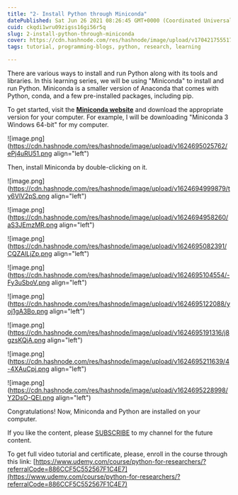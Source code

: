 ```yaml
---
title: "2- Install Python through Miniconda"
datePublished: Sat Jun 26 2021 08:26:45 GMT+0000 (Coordinated Universal Time)
cuid: ckqdi1wru09zigss16gi56r5q
slug: 2-install-python-through-miniconda
cover: https://cdn.hashnode.com/res/hashnode/image/upload/v1704217555170/49436055-edd3-4c21-a5c2-19db3114a3ff.jpeg
tags: tutorial, programming-blogs, python, research, learning

---
```


There are various ways to install and run Python along with its tools and libraries. In this learning series, we will be using "Miniconda" to install and run Python. Miniconda is a smaller version of Anaconda that comes with Python, conda, and a few pre-installed packages, including pip.

To get started, visit the [**Miniconda website**](https://docs.conda.io/en/latest/miniconda.html) and download the appropriate version for your computer. For example, I will be downloading "Miniconda 3 Windows 64-bit" for my computer.

![image.png](https://cdn.hashnode.com/res/hashnode/image/upload/v1624695025762/ePj4uRU51.png align="left")

Then, install Miniconda by double-clicking on it.

![image.png](https://cdn.hashnode.com/res/hashnode/image/upload/v1624694999879/ty6VlV2pS.png align="left")

![image.png](https://cdn.hashnode.com/res/hashnode/image/upload/v1624694958260/aS3JEmzMR.png align="left")

![image.png](https://cdn.hashnode.com/res/hashnode/image/upload/v1624695082391/CQZAlLjZp.png align="left")

![image.png](https://cdn.hashnode.com/res/hashnode/image/upload/v1624695104554/-Fy3uSboV.png align="left")

![image.png](https://cdn.hashnode.com/res/hashnode/image/upload/v1624695122088/yoj1gA3Bo.png align="left")

![image.png](https://cdn.hashnode.com/res/hashnode/image/upload/v1624695191316/j8gzsKQjA.png align="left")

![image.png](https://cdn.hashnode.com/res/hashnode/image/upload/v1624695211639/4-4XAuCpj.png align="left")

![image.png](https://cdn.hashnode.com/res/hashnode/image/upload/v1624695228998/Y2DsO-QEI.png align="left")

Congratulations! Now, Miniconda and Python are installed on your computer.

If you like the content, please [SUBSCRIBE](https://www.youtube.com/channel/UCpbWlHEqBSnJb6i4UemXQpA?sub_confirmation=1) to my channel for the future content.

To get full video tutorial and certificate, please, enroll in the course through this link: [https://www.udemy.com/course/python-for-researchers/?referralCode=886CCF5C552567F1C4E7](https://www.udemy.com/course/python-for-researchers/?referralCode=886CCF5C552567F1C4E7)